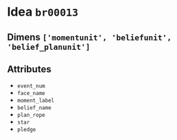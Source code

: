 # Idea `br00013`

## Dimens `['momentunit', 'beliefunit', 'belief_planunit']`

## Attributes
- `event_num`
- `face_name`
- `moment_label`
- `belief_name`
- `plan_rope`
- `star`
- `pledge`
